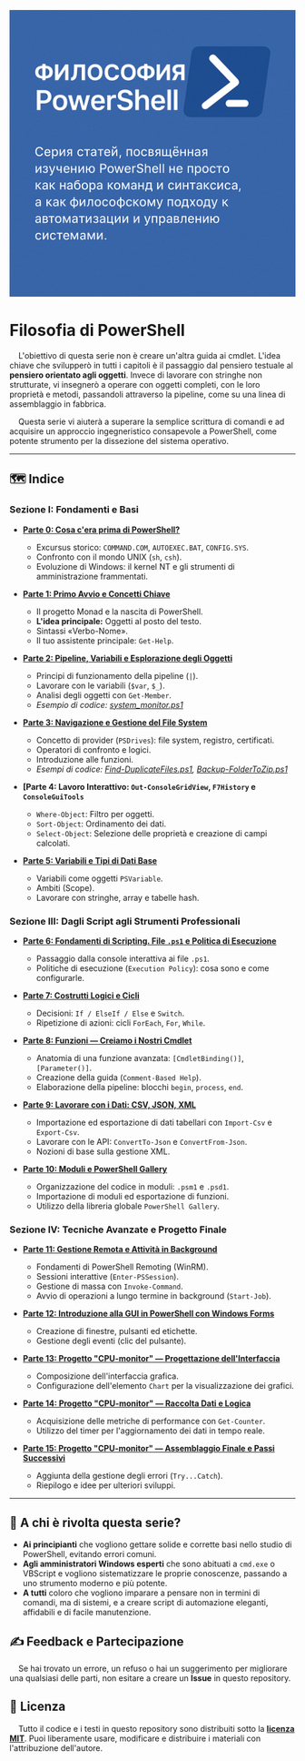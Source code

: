 ![1](assets/cover.png)
# Filosofia di PowerShell

&nbsp;&nbsp;&nbsp;&nbsp;L'obiettivo di questa serie non è creare un'altra guida ai cmdlet.
L'idea chiave che svilupperò in tutti i capitoli è il passaggio dal pensiero testuale al **pensiero orientato agli oggetti**.
Invece di lavorare con stringhe non strutturate, vi insegnerò a operare con oggetti completi, con le loro proprietà e metodi,
passandoli attraverso la pipeline, come su una linea di assemblaggio in fabbrica.


&nbsp;&nbsp;&nbsp;&nbsp;Questa serie vi aiuterà a superare la semplice scrittura di comandi e ad acquisire un approccio ingegneristico consapevole a PowerShell,
come potente strumento per la dissezione del sistema operativo.

---

## 🗺️ Indice

### **Sezione I: Fondamenti e Basi**

*   **[Parte 0: Cosa c'era prima di PowerShell?](./01.md)**
    *   Excursus storico: `COMMAND.COM`, `AUTOEXEC.BAT`, `CONFIG.SYS`.
    *   Confronto con il mondo UNIX (`sh`, `csh`).
    *   Evoluzione di Windows: il kernel NT e gli strumenti di amministrazione frammentati.

*   **[Parte 1: Primo Avvio e Concetti Chiave](./01.md)**
    *   Il progetto Monad e la nascita di PowerShell.
    *   **L'idea principale:** Oggetti al posto del testo.
    *   Sintassi «Verbo-Nome».
    *   Il tuo assistente principale: `Get-Help`.

*   **[Parte 2: Pipeline, Variabili e Esplorazione degli Oggetti](./02.md)**
    *   Principi di funzionamento della pipeline (`|`).
    *   Lavorare con le variabili (`$var`, `$_`).
    *   Analisi degli oggetti con `Get-Member`.
    *   *Esempio di codice: [system_monitor.ps1](./code/02/system_monitor.ps1)*


*   **[Parte 3: Navigazione e Gestione del File System](./03.md)**
    *   Concetto di provider (`PSDrives`): file system, registro, certificati.
    *   Operatori di confronto e logici.
    *   Introduzione alle funzioni.
    *   *Esempi di codice: [Find-DuplicateFiles.ps1](./code/03/Find-DuplicateFiles.ps1), [Backup-FolderToZip.ps1](./code/03/Backup-FolderToZip.ps1)*

*   **[Parte 4: Lavoro Interattivo: `Out-ConsoleGridView`, `F7History` e `ConsoleGuiTools`**






    *   `Where-Object`: Filtro per oggetti.
    *   `Sort-Object`: Ordinamento dei dati.
    *   `Select-Object`: Selezione delle proprietà e creazione di campi calcolati.

*   **[Parte 5: Variabili e Tipi di Dati Base](./05.md)**
    *   Variabili come oggetti `PSVariable`.
    *   Ambiti (Scope).
    *   Lavorare con stringhe, array e tabelle hash.

### **Sezione III: Dagli Script agli Strumenti Professionali**

*   **[Parte 6: Fondamenti di Scripting. File `.ps1` e Politica di Esecuzione](./06.md)**
    *   Passaggio dalla console interattiva ai file `.ps1`.
    *   Politiche di esecuzione (`Execution Policy`): cosa sono e come configurarle.

*   **[Parte 7: Costrutti Logici e Cicli](./07.md)**
    *   Decisioni: `If / ElseIf / Else` e `Switch`.
    *   Ripetizione di azioni: cicli `ForEach`, `For`, `While`.

*   **[Parte 8: Funzioni — Creiamo i Nostri Cmdlet](./08.md)**
    *   Anatomia di una funzione avanzata: `[CmdletBinding()]`, `[Parameter()]`.
    *   Creazione della guida (`Comment-Based Help`).
    *   Elaborazione della pipeline: blocchi `begin`, `process`, `end`.

*   **[Parte 9: Lavorare con i Dati: CSV, JSON, XML](./09.md)**
    *   Importazione ed esportazione di dati tabellari con `Import-Csv` e `Export-Csv`.
    *   Lavorare con le API: `ConvertTo-Json` e `ConvertFrom-Json`.
    *   Nozioni di base sulla gestione XML.

*   **[Parte 10: Moduli e PowerShell Gallery](./10.md)**
    *   Organizzazione del codice in moduli: `.psm1` e `.psd1`.
    *   Importazione di moduli ed esportazione di funzioni.
    *   Utilizzo della libreria globale `PowerShell Gallery`.

### **Sezione IV: Tecniche Avanzate e Progetto Finale**

*   **[Parte 11: Gestione Remota e Attività in Background](./11.md)**
    *   Fondamenti di PowerShell Remoting (WinRM).
    *   Sessioni interattive (`Enter-PSSession`).
    *   Gestione di massa con `Invoke-Command`.
    *   Avvio di operazioni a lungo termine in background (`Start-Job`).

*   **[Parte 12: Introduzione alla GUI in PowerShell con Windows Forms](./12.md)**
    *   Creazione di finestre, pulsanti ed etichette.
    *   Gestione degli eventi (clic del pulsante).

*   **[Parte 13: Progetto "CPU-monitor" — Progettazione dell'Interfaccia](./13.md)**
    *   Composizione dell'interfaccia grafica.
    *   Configurazione dell'elemento `Chart` per la visualizzazione dei grafici.

*   **[Parte 14: Progetto "CPU-monitor" — Raccolta Dati e Logica](./14.md)**
    *   Acquisizione delle metriche di performance con `Get-Counter`.
    *   Utilizzo del timer per l'aggiornamento dei dati in tempo reale.

*   **[Parte 15: Progetto "CPU-monitor" — Assemblaggio Finale e Passi Successivi](./15.md)**
    *   Aggiunta della gestione degli errori (`Try...Catch`).
    *   Riepilogo e idee per ulteriori sviluppi.

---

## 🎯 A chi è rivolta questa serie?

*   **Ai principianti** che vogliono gettare solide e corrette basi nello studio di PowerShell, evitando errori comuni.
*   **Agli amministratori Windows esperti** che sono abituati a `cmd.exe` o VBScript e vogliono sistematizzare le proprie conoscenze, passando a uno strumento moderno e più potente.
*   **A tutti** coloro che vogliono imparare a pensare non in termini di comandi, ma di sistemi, e a creare script di automazione eleganti, affidabili e di facile manutenzione.

## ✍️ Feedback e Partecipazione

&nbsp;&nbsp;&nbsp;&nbsp;Se hai trovato un errore, un refuso o hai un suggerimento per migliorare una qualsiasi delle parti, non esitare a creare un **Issue** in questo repository.

## 📜 Licenza

&nbsp;&nbsp;&nbsp;&nbsp;Tutto il codice e i testi in questo repository sono distribuiti sotto la **[licenza MIT](./LICENSE)**. Puoi liberamente usare, modificare e distribuire i materiali con l'attribuzione dell'autore.